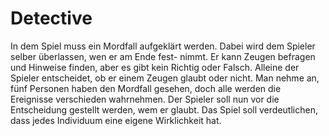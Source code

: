 # Detective

In dem Spiel muss ein Mordfall aufgeklärt werden. Dabei
wird dem Spieler selber überlassen, wen er am Ende fest-
nimmt. Er kann Zeugen befragen und Hinweise finden,
aber es gibt kein Richtig oder Falsch. Alleine der Spieler entscheidet, ob er einem Zeugen glaubt oder nicht.
Man nehme an, fünf Personen haben den Mordfall gesehen, 
doch alle werden die Ereignisse verschieden wahrnehmen. 
Der Spieler soll nun vor die Entscheidung gestellt werden, 
wem er glaubt. Das Spiel soll verdeutlichen, dass jedes 
Individuum eine eigene Wirklichkeit hat.
